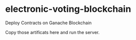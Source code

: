 # electronic-voting-blockchain

Deploy Contracts on Ganache Blockchain

Copy those artificats here and run the server.
